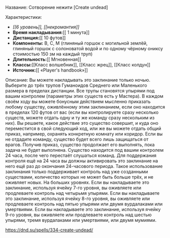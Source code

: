 Название: Сотворение нежити \[Create undead] 

Характеристики:
- *[[6 уровень]], [[некромантия]]*
- **Время накладывания:**[[ 1 минута]]
- **Дистанция:**[[ 10 футов]]
- **Компоненты:** В, С, М (глиняный горшок с могильной землёй, глиняный горшок с солоноватой водой и по одному чёрному ониксу стоимостью 150 зм на каждый труп)
- **Длительность:**[[ Мгновенная]]
- **Классы:**[[Класс  волшебник]], [[Класс жрец]], [[Класс колдун]]
- **Источник:**[[ «Player's handbook»]]

Описание:
Вы можете накладывать это заклинание только ночью. Выберите до трёх трупов Гуманоидов Среднего или Маленького размера в пределах дистанции. Все трупы становятся упырями под вашим контролем (параметры этих существ есть у Мастера).
В каждом своём ходу вы можете бонусным действием мысленно приказать любому существу, оживлённому этим заклинанием, если оно находится в пределах 120 футов от вас (если вы контролируете сразу несколько существ, можете отдать одну и ту же команду сразу нескольким из них). Вы решаете, какое действие это существо совершит, и куда оно переместится в свой следующий ход, или же вы можете отдать общий приказ, например, охранять конкретную комнату или коридор. Если вы не отдадите команду, существо будет всего лишь защищаться от врагов. Получив приказ, существо продолжает его выполнять, пока задача не будет выполнена.
Существо находится под вашим контролем 24 часа, после чего перестаёт слушаться команд. Для поддержания контроля ещё на 24 часа вы должны активировать это заклинание на него ещё раз до окончания 24-часового периода. Такое использование заклинания только поддерживает контроль над уже созданными существами, количество которых не может быть больше трёх, и не оживляет новых.
На больших уровнях. Если вы накладываете это заклинание, используя ячейку 7-го уровня, вы оживляете или продлеваете контроль над четырьмя упырями. Если вы накладываете это заклинание, используя ячейку 8-го уровня, вы оживляете или продлеваете контроль над пятью упырями или двумя вурдалаками или умертвиями. Если вы накладываете это заклинание, используя ячейку 9-го уровня, вы оживляете или продлеваете контроль над шестью упырями, тремя вурдалаками или умертвиями, или двумя мумиями.

https://dnd.su/spells/334-create-undead/